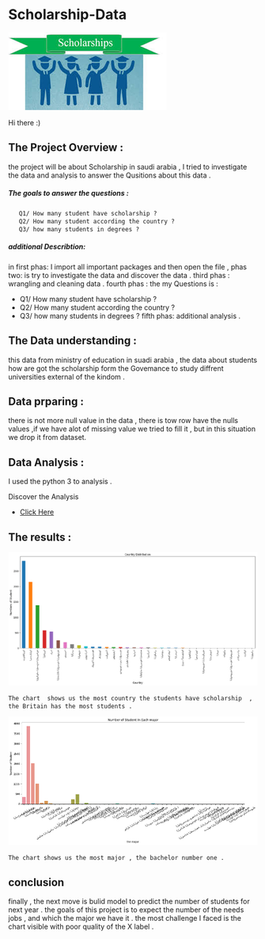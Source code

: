 # Scholarship-Data


  <img src="https://github.com/nourahamads/Scholarship-Data/blob/master/images.jpg"  direction="center" > 


Hi there :)


## The Project Overview  :
the project will be about Scholarship in saudi arabia  ,  I  tried  to investigate the data and  analysis  to answer the Qusitions about this data . 

   ##### The goals  to answer the questions :
       Q1/ How many student have scholarship ? 
       Q2/ How many student according the country ? 
       Q3/ how many students in degrees ? 
  ##### additional  Describtion:
in first phas: I import all important packages and then open the file , 
phas two: is try to investigate the data and discover the data .
third phas : wrangling and cleaning data .
fourth phas :
the my Questions is :
- Q1/ How many student have scholarship ? 
- Q2/ How many student according the country ? 
- Q3/ how many students in degrees ? 
fifth phas: additional analysis . 


## The Data understanding : 
this data from ministry of education in suadi arabia , the data about  students how are got the scholarship form the Govemance to study 
diffrent universities external of the kindom . 

## Data prparing  :
   there is not more  null value in the data , there is tow row have the nulls values ,if we have alot of missing value we tried to fill it , but in this situation we drop it from dataset.  
 
## Data Analysis :
I used the python 3  to analysis .
 
 Discover the Analysis    
 -  [Click Here  ](https://github.com/nourahamads/Scholarship-Data/blob/master/Scholarship%20Data.ipynb) 

##  The results :

<img src="https://github.com/nourahamads/Scholarship-Data/blob/master/country1.png"> 
    
    The chart  shows us the most country the students have scholarship  , the Britain has the most students . 
    
<img src="https://github.com/nourahamads/Scholarship-Data/blob/master/major.png">  

    The chart shows us the most major , the bachelor number one . 
    
    
## conclusion
 finally , the next move is bulid model to predict the number of students for next year .
the goals of this project is to expect the number of the needs jobs , and which the major we have it . the most challenge I faced is the chart visible with poor quality of the X label .  

